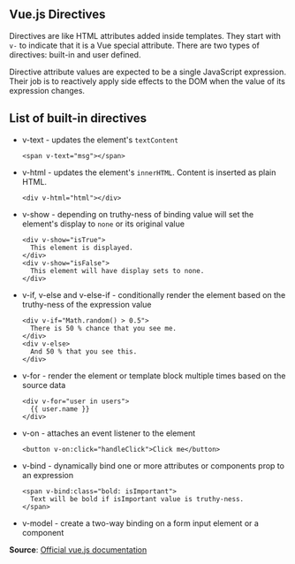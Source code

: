 ## Vue.js Directives

Directives are like HTML attributes added inside templates. They start with `v-` to indicate that it is a Vue special attribute. 
There are two types of directives: built-in and user defined.

Directive attribute values are expected to be a single JavaScript expression. Their job is to reactively apply side effects to the DOM when the value of its expression changes.

## List of built-in directives

- v-text - updates the element's `textContent`

    ```
    <span v-text="msg"></span>
    ```
- v-html - updates the element's `innerHTML`. Content is inserted as plain HTML.

  ```
  <div v-html="html"></div>
  ```
- v-show - depending on truthy-ness of binding value will set the element's display to `none` or its original value

  ```
  <div v-show="isTrue">
    This element is displayed.
  </div>
  <div v-show="isFalse">
    This element will have display sets to none.
  </div>
  ```
- v-if, v-else and v-else-if - conditionally render the element based on the truthy-ness of the expression value

  ```
  <div v-if="Math.random() > 0.5">
    There is 50 % chance that you see me.
  </div>
  <div v-else>
    And 50 % that you see this.
  </div>
  ```
- v-for - render the element or template block multiple times based on the source data

  ```
  <div v-for="user in users">
    {{ user.name }}
  </div>
  ```
- v-on - attaches an event listener to the element

  ```
  <button v-on:click="handleClick">Click me</button>
  ```
- v-bind - dynamically bind one or more attributes or components prop to an expression

  ```
  <span v-bind:class="bold: isImportant">
    Text will be bold if isImportant value is truthy-ness.
  </span>
  ```
- v-model - create a two-way binding on a form input element or a component


**Source**: [Official vue.js documentation](https://vuejs.org/v2/api/#Directives)
